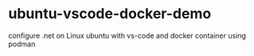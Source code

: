 # ubuntu-vscode-docker-demo
configure .net on Linux ubuntu with vs-code and docker container using podman
